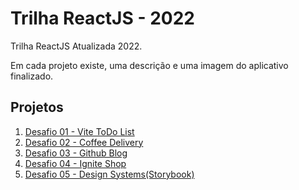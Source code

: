 # Trilha ReactJS - 2022

Trilha ReactJS Atualizada 2022.

Em cada projeto existe, uma descrição e uma imagem do aplicativo finalizado.

## Projetos

1. [Desafio 01 - Vite ToDo List](https://github.com/tonoliveira96/ignite-trilha-reactjs-2022/tree/main/projeto-01/desafio-01)
2. [Desafio 02 - Coffee Delivery](https://github.com/tonoliveira96/ignite-trilha-reactjs-2022/tree/main/projeto-02/desafio-02)
3. [Desafio 03 - Github Blog](https://github.com/tonoliveira96/ignite-trilha-reactjs-2022/tree/main/projeto-03/desafio-03)
4. [Desafio 04 - Ignite Shop](https://github.com/tonoliveira96/ignite-trilha-reactjs-2022/tree/main/projeto-04/desafio-04)
5. [Desafio 05 - Design Systems(Storybook)](https://github.com/tonoliveira96/ignite-trilha-reactjs-2022/tree/main/projeto-05/desafio-05)